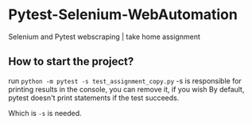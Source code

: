 # Pytest-Selenium-WebAutomation
Selenium and Pytest webscraping | take home assignment

## How to start the project?
run `python -m pytest -s test_assignment_copy.py`
-s is responsible for printing results in the console, you can remove it, if you wish
By default, pytest doesn't print statements if the test succeeds.

Which is `-s` is needed.
